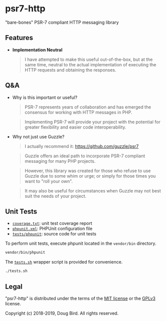 # psr7-http
"bare-bones" PSR-7 compliant HTTP messaging library

## Features
 * **Implementation Neutral**
    > I have attempted to make this useful out-of-the-box, but at the same time, neutral to the actual implementation of executing the HTTP requests and obtaining the responses.

## Q&A

* Why is this important or useful?
  > PSR-7 represents years of collaboration and has emerged the consensus for working with HTTP messages in PHP.
  
  > Implementing PSR-7 will provide your project with the potential for greater flexibility and easier code interoperability.
 
* Why not just use Guzzle?
  > I actually recommend it: https://github.com/guzzle/psr7
  
  > Guzzle offers an ideal path to incorporate PSR-7 compliant messaging for many PHP projects.
  
  > However, this library was created for those who refuse to use Guzzle due to some whim or urge; or simply for those times you want to "roll your own".
  
  > It may also be useful for circumstances when Guzzle may not best suit the needs of your project.
  
## Unit Tests
 * [`coverage.txt`](./coverage.txt): unit test coverage report
 * [`phpunit.xml`](./phpunit.xml): PHPUnit configuration file
 * [`tests/phpunit`](./tests/phpunit): source code for unit tests

To perform unit tests, execute phpunit located in the `vendor/bin` directory.
```sh
vendor/bin/phpunit
```

The [`tests.sh`](./tests.sh) wrapper script is provided for convenience.
```sh
./tests.sh
```

## Legal
"psr7-http" is distributed under the terms of the [MIT license](LICENSE) or the [GPLv3](GPLv3) license.

Copyright (c) 2018-2019, Doug Bird.
All rights reserved.

